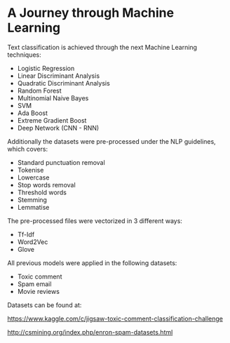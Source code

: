 # A Journey through Machine Learning
Text classification is achieved through the next Machine Learning techniques:
- Logistic Regression
- Linear Discriminant Analysis
- Quadratic Discriminant Analysis
- Random Forest
- Multinomial Naive Bayes
- SVM
- Ada Boost
- Extreme Gradient Boost
- Deep Network (CNN - RNN)

Additionally the datasets were pre-processed under the NLP guidelines, which covers:
- Standard punctuation removal
- Tokenise
- Lowercase
- Stop words removal
- Threshold words
- Stemming
- Lemmatise

The pre-processed files were vectorized in 3 different ways:
- Tf-Idf
- Word2Vec
- Glove

All previous models were applied in the following datasets:
- Toxic comment
- Spam email
- Movie reviews


Datasets can be found at:

https://www.kaggle.com/c/jigsaw-toxic-comment-classification-challenge

http://csmining.org/index.php/enron-spam-datasets.html

